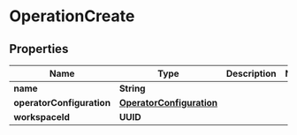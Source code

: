 

# OperationCreate


## Properties

| Name | Type | Description | Notes |
|------------ | ------------- | ------------- | -------------|
|**name** | **String** |  |  |
|**operatorConfiguration** | [**OperatorConfiguration**](OperatorConfiguration.md) |  |  |
|**workspaceId** | **UUID** |  |  |



